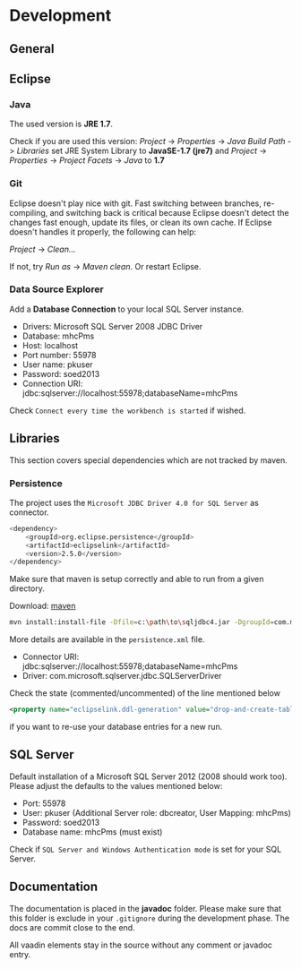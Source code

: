 # Development

## General


## Eclipse

### Java

The used version is **JRE 1.7**.

Check if you are used this version: *Project* -> *Properties* -> 
*Java Build Path* -> *Libraries* set JRE System Library to **JavaSE-1.7 (jre7)**
and *Project* -> *Properties* -> *Project Facets* -> *Java* to **1.7**

### Git

Eclipse doesn't play nice with git. Fast switching between branches, re-compiling,
and switching back is critical because Eclipse doesn't detect the changes fast
enough, update its files, or clean its own cache. If Eclipse doesn't handles it
properly, the following can help:   

*Project* -> *Clean...*

If not, try *Run as* -> *Maven clean*. Or restart Eclipse.

### Data Source Explorer 

Add a **Database Connection** to your local SQL Server instance.

- Drivers: Microsoft SQL Server 2008 JDBC Driver
- Database: mhcPms
- Host: localhost
- Port number: 55978
- User name: pkuser
- Password: soed2013
- Connection URI: jdbc:sqlserver://localhost:55978;databaseName=mhcPms

Check `Connect every time the workbench is started` if wished. 

## Libraries

This section covers special dependencies which are not tracked by maven.

### Persistence

The project uses the `Microsoft JDBC Driver 4.0 for SQL Server` as connector.

```bash
<dependency>
	<groupId>org.eclipse.persistence</groupId>
	<artifactId>eclipselink</artifactId>
	<version>2.5.0</version>
</dependency>
```

Make sure that maven is setup correctly and able to run from a given directory.

Download: [maven](http://maven.apache.org/download.cgi)

```bash
mvn install:install-file -Dfile=c:\path\to\sqljdbc4.jar -DgroupId=com.microsoft.sqlserver -DartifactId=sqljdbc4 -Dversion=3.0 -Dpackaging=jar
```

More details are available in the `persistence.xml` file.

- Connector URI: jdbc:sqlserver://localhost:55978;databaseName=mhcPms
- Driver: com.microsoft.sqlserver.jdbc.SQLServerDriver

Check the state (commented/uncommented) of the line mentioned below 

```xml
<property name="eclipselink.ddl-generation" value="drop-and-create-tables"/>
```

if you want to re-use your database entries for a new run. 

## SQL Server

Default installation of a Microsoft SQL Server 2012 (2008 should work too).
Please adjust the defaults to the values mentioned below: 

- Port: 55978
- User: pkuser (Additional Server role: dbcreator, User Mapping: mhcPms)
- Password: soed2013
- Database name: mhcPms (must exist)

Check if `SQL Server and Windows Authentication mode` is set for your SQL
Server. 

## Documentation

The documentation is placed in the **javadoc** folder. Please make sure that
this folder is exclude in your `.gitignore` during the development phase. The
docs are commit close to the end.

All vaadin elements stay in the source without any comment or javadoc entry.